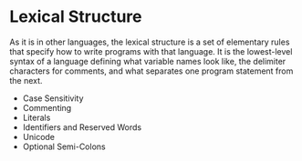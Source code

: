Lexical Structure
=================

As it is in other languages, the lexical structure is a set of elementary rules that
specify how to write programs with that language. It is the lowest-level syntax of
a language defining what variable names look like, the delimiter characters for
comments, and what separates one program statement from the next.
 * Case Sensitivity
 * Commenting
 * Literals
 * Identifiers and Reserved Words
 * Unicode
 * Optional Semi-Colons